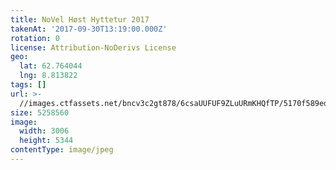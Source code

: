 ```yaml
---
title: NoVel Høst Hyttetur 2017
takenAt: '2017-09-30T13:19:00.000Z'
rotation: 0
license: Attribution-NoDerivs License
geo:
  lat: 62.764044
  lng: 8.813822
tags: []
url: >-
  //images.ctfassets.net/bncv3c2gt878/6csaUUFUF9ZLuURmKHQfTP/5170f589ed0575e6f1f328404abdde09/novel-hst-hyttetur-2017_23585169158_o
size: 5258560
image:
  width: 3006
  height: 5344
contentType: image/jpeg
---
```



